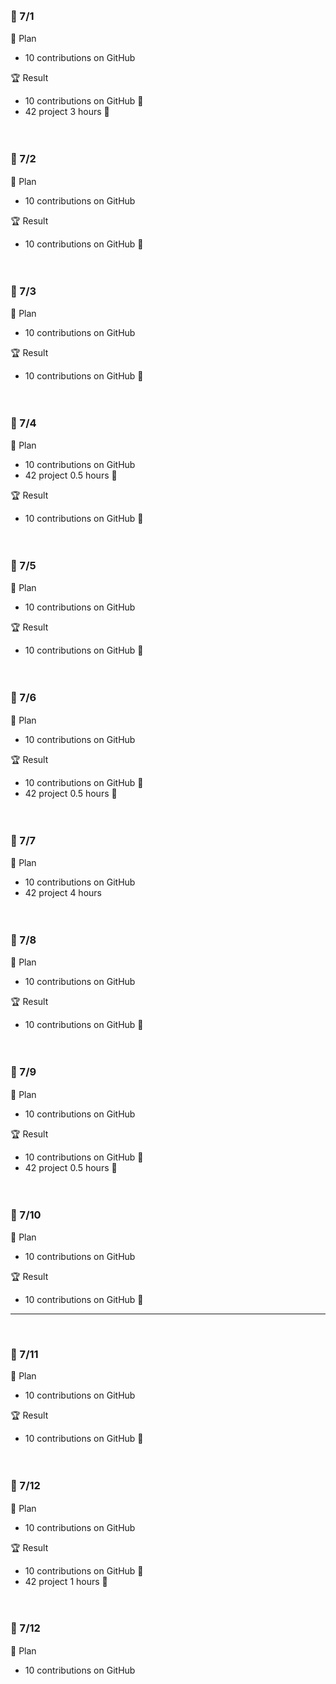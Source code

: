 <br><h3>:pushpin: 7/1　</h3>
:dart: Plan
- 10 contributions on GitHub

:trophy: Result
- 10 contributions on GitHub :100:
- 42 project 3 hours :100:

<br><h3>:pushpin: 7/2　</h3>
:dart: Plan
- 10 contributions on GitHub

:trophy: Result
- 10 contributions on GitHub :100:

<br><h3>:pushpin: 7/3　</h3>
:dart: Plan
- 10 contributions on GitHub

:trophy: Result
- 10 contributions on GitHub :100:

<br><h3>:pushpin: 7/4　</h3>
:dart: Plan
- 10 contributions on GitHub
- 42 project 0.5 hours :100:

:trophy: Result
- 10 contributions on GitHub :100:

<br><h3>:pushpin: 7/5　</h3>
:dart: Plan
- 10 contributions on GitHub

:trophy: Result
- 10 contributions on GitHub :100:


<br><h3>:pushpin: 7/6　</h3>
:dart: Plan
- 10 contributions on GitHub

:trophy: Result
- 10 contributions on GitHub :100:
- 42 project 0.5 hours :100:

<br><h3>:pushpin: 7/7　</h3>
:dart: Plan
- 10 contributions on GitHub
- 42 project 4 hours 

<br><h3>:pushpin: 7/8　</h3>
:dart: Plan
- 10 contributions on GitHub

:trophy: Result
- 10 contributions on GitHub :100:

<br><h3>:pushpin: 7/9　</h3>
:dart: Plan
- 10 contributions on GitHub

:trophy: Result
- 10 contributions on GitHub :100:
- 42 project 0.5 hours :100:

<br><h3>:pushpin: 7/10　</h3>
:dart: Plan
- 10 contributions on GitHub

:trophy: Result
- 10 contributions on GitHub :100:

---

<br><h3>:pushpin: 7/11 </h3>
:dart: Plan
- 10 contributions on GitHub

:trophy: Result
- 10 contributions on GitHub :100:

<br><h3>:pushpin: 7/12　</h3>
:dart: Plan
- 10 contributions on GitHub

:trophy: Result
- 10 contributions on GitHub :100:
- 42 project 1 hours :100:


<br><h3>:pushpin: 7/12　</h3>
:dart: Plan
- 10 contributions on GitHub
